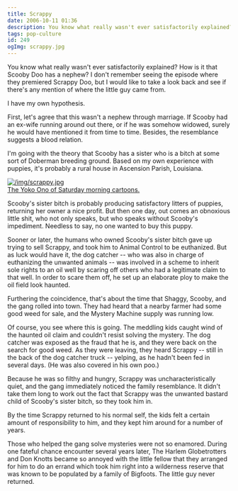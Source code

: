 ```yaml
---
title: Scrappy
date: 2006-10-11 01:36
description: You know what really wasn't ever satisfactorily explained?  How is it that Scooby Doo has a nephew?  I don't remember seeing the episode where they premiered Scrappy Doo, but I would like to take a look back and see if there's any mention of where the little guy came from.  I have my own hypothesis.
tags: pop-culture
id: 249
ogImg: scrappy.jpg
---
```

You know what really wasn't ever satisfactorily explained?  How is it that Scooby Doo has a nephew?  I don't remember seeing the episode where they premiered Scrappy Doo, but I would like to take a look back and see if there's any mention of where the little guy came from.

I have my own hypothesis.

First, let's agree that this wasn't a nephew through marriage.  If Scooby had an ex-wife running around out there, or if he was somehow widowed, surely he would have mentioned it from time to time.  Besides, the resemblance suggests a blood relation.

I'm going with the theory that Scooby has a sister who is a bitch at some sort of Doberman breeding ground.  Based on my own experience with puppies, it's probably a rural house in Ascension Parish, Louisiana.

<a class="lightview alignright" href="/img/scrappy.jpg" data-lightview-caption="The Yoko Ono of Saturday morning cartoons.
" data-lightview-group="group1" style="width:350px;"><img src="/img/scrappy.jpg" alt="/img/scrappy.jpg"><br><span class="caption">The Yoko Ono of Saturday morning cartoons.
</span></a>

Scooby's sister bitch is probably producing satisfactory litters of puppies, returning her owner a nice profit.  But then one day, out comes an obnoxious little shit, who not only speaks, but who speaks without Scooby's impediment.  Needless to say, no one wanted to buy this puppy.

Sooner or later, the humans who owned Scooby's sister bitch gave up trying to sell Scrappy, and took him to Animal Control to be euthanized.  But as luck would have it, the dog catcher -- who was also in charge of euthanizing the unwanted animals -- was involved in a scheme to inherit sole rights to an oil well by scaring off others who had a legitimate claim to that well.  In order to scare them off, he set up an elaborate ploy to make the  oil field look haunted.

Furthering the coincidence, that's about the time that Shaggy, Scooby, and the gang rolled into town.  They had heard that a nearby farmer had some good weed for sale, and the Mystery Machine supply was running low.

Of course, you see where this is going.  The meddling kids caught wind of the haunted oil claim and couldn't resist solving the mystery.  The dog catcher was exposed as the fraud that he is, and they were back on the search for good weed.  As they were leaving, they heard Scrappy -- still in the back of the dog catcher truck -- yelping, as he hadn't been fed in several days.  (He was also covered in his own poo.)

Because he was so filthy and hungry, Scrappy was uncharacteristically quiet, and the gang immediately noticed the family resemblance.  It didn't take them long to work out the fact that Scrappy was the unwanted bastard child of Scooby's sister bitch, so they took him in.

By the time Scrappy returned to his normal self, the kids felt a certain amount of responsibility to him, and they kept him around for a number of years.

Those who helped the gang solve mysteries were not so enamored.  During one fateful chance encounter several years later, The Harlem Globetrotters and Don Knotts became so annoyed with the little fellow that they arranged for him to do an errand which took him right into a wilderness reserve that was known to be populated by a family of Bigfoots.  The little guy never returned.

